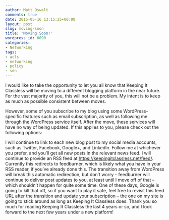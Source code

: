 ```yaml
---
author: Matt Oswalt
comments: true
date: 2015-05-16 13:15:25+00:00
layout: post
slug: moving-soon
title: 'Moving Soon!'
wordpress_id: 6090
categories:
- Networking
tags:
- acls
- networking
- policy
- sdn
---
```


I would like to take the opportunity to let you all know that Keeping It Classless will be moving to a different blogging platform in the near future. For the vast majority of you, this will not be a problem. My intent is to keep as much as possible consistent between moves.

However, some of you subscribe to my blog using some WordPress-specific features such as email subscription, as well as following me through the WordPress service itself. After the move, these services will have no way of being updated. If this applies to you, please check out the following options:

I will continue to link to each new blog post to my social media accounts, such as Twitter, Facebook, Google+, and LinkedIn. Follow me at whichever you prefer, and you’ll get all new posts in the relevant news feed.
I will continue to provide an RSS feed at https://keepingitclassless.net/feed/. Currently this redirects to feedburner, which is likely what you have in your RSS reader, if you’ve already done this. The transition away from WordPress will break this automatic redirection, but don’t worry – feedburner will continue to deliver post updates to you, at least until I move off of that – which shouldn’t happen for quite some time. One of these days, Google is going to kill that off, so if you want to play it safe, feel free to revisit this feed URL after the transition and update your subscription – the one on my site is going to stick around as long as Keeping It Classless does.
Thank you so much for reading Keeping It Classless the last 4 years or so, and I look forward to the next few years under a new platform!